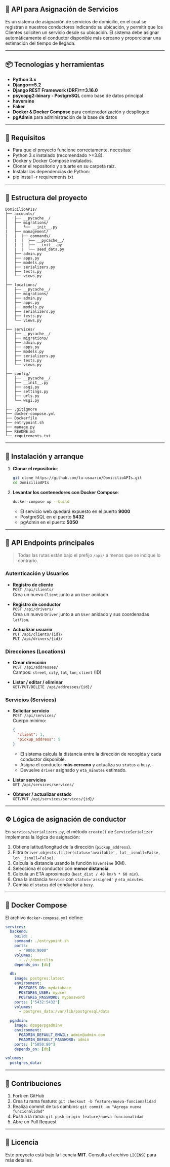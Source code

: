 ## 🎯 API para Asignación de Servicios

Es un sistema de asignación de servicios de domicilio, en el cual se registran a nuestros conductores indicando su ubicación, y permitir que los Clientes soliciten un servicio desde su ubicación. El sistema debe asignar automáticamente el conductor disponible más cercano y proporcionar una estimación del tiempo de llegada. 

---

## 📦 Tecnologías y herramientas

- **Python 3.x**
- **Django==5.2**
- **Django REST Framework (DRF)==3.16.0**
- **psycopg2-binary - PostgreSQL** como base de datos principal
- **haversine**
- **Faker**
- **Docker & Docker Compose** para contenedorización y despliegue
- **pgAdmin** para administración de la base de datos

---

## 📝 Requisitos

- Para que el proyecto funcione correctamente, necesitas:
- Python 3.x instalado (recomendado >=3.8).
- Docker y Docker Compose instalados.
- Clonar el repositorio y situarte en su carpeta raíz.
- Instalar las dependencias de Python:
- pip install -r requirements.txt

---

## 📁 Estructura del proyecto

```
DomicilioAPIs/                    
├── accounts/                     
│   ├── __pycache__/
│   ├── migrations/
│   │   └── __init__.py
|   ├── management/
|   |  ├── commands/                     
│   |  |  ├── __pycache__/
│   |  |  ├── __init__.py
│   |  |  └── seed_data.py
│   ├── admin.py
│   ├── apps.py
│   ├── models.py
│   ├── serializers.py
│   ├── tests.py
│   └── views.py
│
├── locations/                   
│   ├── __pycache__/
│   ├── migrations/
│   ├── admin.py
│   ├── apps.py
│   ├── models.py
│   ├── serializers.py
│   ├── tests.py
│   └── views.py
│
├── services/                     
│   ├── __pycache__/
│   ├── migrations/
│   ├── admin.py
│   ├── apps.py
│   ├── models.py
│   ├── serializers.py
│   ├── tests.py
│   └── views.py
│
├── config/                     
│   ├── __pycache__/
│   ├── __init__.py
│   ├── asgi.py
│   ├── settings.py
│   ├── urls.py
│   └── wsgi.py
│
├── .gitignore
├── docker-compose.yml
├── Dockerfile
├── entrypoint.sh
├── manage.py
├── README.md
└── requirements.txt

```

---

## 🚀 Instalación y arranque

1. **Clonar el repositorio**:

   ```bash
   git clone https://github.com/tu-usuario/DomicilioAPIs.git
   cd DomicilioAPIs
   ```

2. **Levantar los contenedores con Docker Compose**:

   ```bash
   docker-compose up --build
   ```

   - El servicio web quedará expuesto en el puerto **9000**
   - PostgreSQL en el puerto **5432**
   - pgAdmin en el puerto **5050**

---

## 🔧 API Endpoints principales

> Todas las rutas están bajo el prefijo `/api/` a menos que se indique lo contrario.

### Autenticación y Usuarios

- **Registro de cliente**\
  `POST /api/clients/`\
  Crea un nuevo `Client` junto a un `User` anidado.

- **Registro de conductor**\
  `POST /api/drivers/`\
  Crea un nuevo `Driver` junto a un `User` anidado y sus coordenadas `lat`/`lon`.

- **Actualizar usuario**\
  `PUT /api/clients/{id}/`\
  `PUT /api/drivers/{id}/`

### Direcciones (Locations)

- **Crear dirección**\
  `POST /api/addresses/`\
  Campos: `street`, `city`, `lat`, `lon`, `client` (ID)

- **Listar / editar / eliminar**\
  `GET/PUT/DELETE /api/addresses/{id}/`

### Servicios (Services)

- **Solicitar servicio**\
  `POST /api/services/`\
  Cuerpo mínimo:

  ```json
  {
    "client": 1,
    "pickup_address": 5
  }
  ```

  - El sistema calcula la distancia entre la dirección de recogida y cada conductor disponible.
  - Asigna el conductor **más cercano** y actualiza su `status` a `busy`.
  - Devuelve `driver` asignado y `eta_minutes` estimado.

- **Listar servicios**\
  `GET /api/services/services/`

- **Obtener / actualizar estado**\
  `GET/PUT /api/services/services/{id}/`

---

## ⚙️ Lógica de asignación de conductor

En `services/serializers.py`, el método `create()` de `ServiceSerializer` implementa la lógica de asignación:

1. Obtiene latitud/longitud de la dirección (`pickup_address`).
2. Filtra `Driver.objects.filter(status='available', lat__isnull=False, lon__isnull=False)`.
3. Calcula la distancia usando la función `haversine` (KM).
4. Selecciona el conductor con **menor distancia**.
5. Calcula un ETA aproximado (`best_dist / 40 km/h * 60 min`).
6. Crea la instancia `Service` con `status='assigned'` y `eta_minutes`.
7. Cambia el `status` del conductor a `busy`.

---

## 🐳 Docker Compose

El archivo `docker-compose.yml` define:

```yaml
services:
  backend:
    build: .
    command: ./entrypoint.sh
    ports:
      - "9000:9000"
    volumes:
      - ./:/domicilio
    depends_on: [db]

  db:
    image: postgres:latest
    environment:
      POSTGRES_DB: mydatabase
      POSTGRES_USER: myuser
      POSTGRES_PASSWORD: mypassword
    ports: ["5432:5432"]
    volumes:
      - postgres_data:/var/lib/postgresql/data

  pgadmin:
    image: dpage/pgadmin4
    environment:
      PGADMIN_DEFAULT_EMAIL: admin@admin.com
      PGADMIN_DEFAULT_PASSWORD: admin
    ports: ["5050:80"]
    depends_on: [db]

volumes:
  postgres_data:
```

---

## 🤝 Contribuciones

1. Fork en GitHub
2. Crea tu rama feature: `git checkout -b feature/nueva-funcionalidad`
3. Realiza commit de tus cambios: `git commit -m "Agrega nueva funcionalidad"`
4. Push a la rama: `git push origin feature/nueva-funcionalidad`
5. Abre un Pull Request

---

## 📄 Licencia

Este proyecto está bajo la licencia **MIT**. Consulta el archivo `LICENSE` para más detalles.


